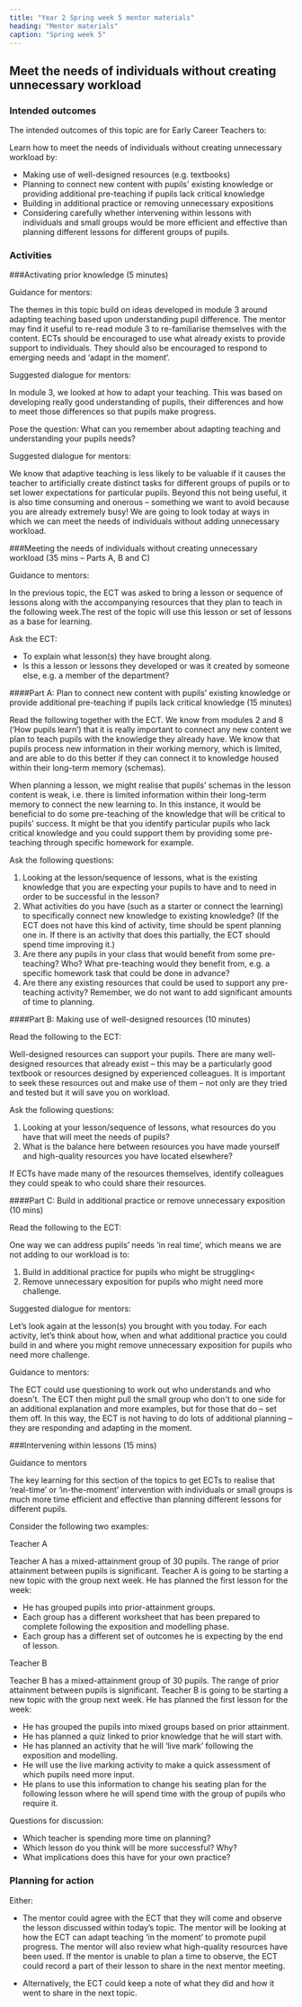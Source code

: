 ```yaml
---
title: "Year 2 Spring week 5 mentor materials"
heading: "Mentor materials"
caption: "Spring week 5"
---
```


## Meet the needs of individuals without creating unnecessary workload

### Intended outcomes

The intended outcomes of this topic are for Early Career Teachers to:

Learn how to meet the needs of individuals without creating unnecessary workload by:

- Making use of well-designed resources (e.g. textbooks)
- Planning to connect new content with pupils' existing knowledge or providing additional pre-teaching if pupils lack critical knowledge
- Building in additional practice or removing unnecessary expositions
- Considering carefully whether intervening within lessons with individuals and small groups would be more efficient and effective than planning different lessons for different groups of pupils.

### Activities

###Activating prior knowledge (5 minutes)

Guidance for mentors:

The themes in this topic build on ideas developed in module 3 around adapting teaching based upon understanding pupil difference. The mentor may find it useful to re-read module 3 to re-familiarise themselves with the content. ECTs should be encouraged to use what already exists to provide support to individuals. They should also be encouraged to respond to emerging needs and ‘adapt in the moment’.

Suggested dialogue for mentors:

In module 3, we looked at how to adapt your teaching. This was based on developing really good understanding of pupils, their differences and how to meet those differences so that pupils make progress.

Pose the question: What can you remember about adapting teaching and understanding your pupils needs?

Suggested dialogue for mentors:

We know that adaptive teaching is less likely to be valuable if it causes the teacher to artificially create distinct tasks for different groups of pupils or to set lower expectations for particular pupils. Beyond this not being useful, it is also time consuming and onerous – something we want to avoid because you are already extremely busy! We are going to look today at ways in which we can meet the needs of individuals without adding unnecessary workload.

###Meeting the needs of individuals without creating unnecessary workload (35 mins – Parts A, B and C)

Guidance to mentors:

In the previous topic, the ECT was asked to bring a lesson or sequence of lessons along with the accompanying resources that they plan to teach in the following week.The rest of the topic will use this lesson or set of lessons as a base for learning.

Ask the ECT:

- To explain what lesson(s) they have brought along.
- Is this a lesson or lessons they developed or was it created by someone else, e.g. a member of the department?

####Part A: Plan to connect new content with pupils’ existing knowledge or provide additional pre-teaching if pupils lack critical knowledge (15 minutes)

Read the following together with the ECT. We know from modules 2 and 8 (‘How pupils learn’) that it is really important to connect any new content we plan to teach pupils with the knowledge they already have. We know that pupils process new information in their working memory, which is limited, and are able to do this better if they can connect it to knowledge housed within their long-term memory (schemas).

When planning a lesson, we might realise that pupils’ schemas in the lesson content is weak, i.e. there is limited information within their long-term memory to connect the new learning to. In this instance, it would be beneficial to do some pre-teaching of the knowledge that will be critical to pupils’ success. It might be that you identify particular pupils who lack critical knowledge and you could support them by providing some pre-teaching through specific homework for example.

Ask the following questions:

1. Looking at the lesson/sequence of lessons, what is the existing knowledge that you are expecting your pupils to have and to need in order to be successful in the lesson?
2. What activities do you have (such as a starter or connect the learning) to specifically connect new knowledge to existing knowledge? (If the ECT does not have this kind of activity, time should be spent planning one in. If there is an activity that does this partially, the ECT should spend time improving it.)
3. Are there any pupils in your class that would benefit from some pre-teaching? Who? What pre-teaching would they benefit from, e.g. a specific homework task that could be done in advance?
4. Are there any existing resources that could be used to support any pre-teaching activity? Remember, we do not want to add significant amounts of time to planning.

####Part B: Making use of well-designed resources (10 minutes)

Read the following to the ECT:

Well-designed resources can support your pupils. There are many well-designed resources that already exist – this may be a particularly good textbook or resources designed by experienced colleagues. It is important to seek these resources out and make use of them – not only are they tried and tested but it will save you on workload.

Ask the following questions:

1. Looking at your lesson/sequence of lessons, what resources do you have that will meet the needs of pupils?
2. What is the balance here between resources you have made yourself and high-quality resources you have located elsewhere?

If ECTs have made many of the resources themselves, identify colleagues they could speak to who could share their resources.

####Part C: Build in additional practice or remove unnecessary exposition (10 mins)

Read the following to the ECT:

One way we can address pupils’ needs ‘in real time’, which means we are not adding to our workload is to:

1. Build in additional practice for pupils who might be struggling<
2. Remove unnecessary exposition for pupils who might need more challenge.

Suggested dialogue for mentors:

Let’s look again at the lesson(s) you brought with you today. For each activity, let’s think about how, when and what additional practice you could build in and where you might remove unnecessary exposition for pupils who need more challenge.

Guidance to mentors:

The ECT could use questioning to work out who understands and who doesn't. The ECT then might pull the small group who don't to one side for an additional explanation and more examples, but for those that do – set them off. In this way, the ECT is not having to do lots of additional planning – they are responding and adapting in the moment.

###Intervening within lessons (15 mins)

Guidance to mentors

The key learning for this section of the topics to get ECTs to realise that ‘real-time’ or ‘in-the-moment’ intervention with individuals or small groups is much more time efficient and effective than planning different lessons for different pupils.

Consider the following two examples:

Teacher A

Teacher A has a mixed-attainment group of 30 pupils. The range of prior attainment between pupils is significant. Teacher A is going to be starting a new topic with the group next week. He has planned the first lesson for the week:

- He has grouped pupils into prior-attainment groups.
- Each group has a different worksheet that has been prepared to complete following the exposition and modelling phase.
- Each group has a different set of outcomes he is expecting by the end of lesson.

Teacher B

Teacher B has a mixed-attainment group of 30 pupils. The range of prior attainment between pupils is significant. Teacher B is going to be starting a new topic with the group next week. He has planned the first lesson for the week:

- He has grouped the pupils into mixed groups based on prior attainment.
- He has planned a quiz linked to prior knowledge that he will start with.
- He has planned an activity that he will ‘live mark’ following the exposition and modelling.
- He will use the live marking activity to make a quick assessment of which pupils need more input.
- He plans to use this information to change his seating plan for the following lesson where he will spend time with the group of pupils who require it.

Questions for discussion:

- Which teacher is spending more time on planning?
- Which lesson do you think will be more successful? Why?
- What implications does this have for your own practice?

### Planning for action

Either:

- The mentor could agree with the ECT that they will come and observe the lesson discussed within today’s topic. The mentor will be looking at how the ECT can adapt teaching ‘in the moment’ to promote pupil progress. The mentor will also review what high-quality resources have been used. If the mentor is unable to plan a time to observe, the ECT could record a part of their lesson to share in the next mentor meeting.

- Alternatively, the ECT could keep a note of what they did and how it went to share in the next topic.
